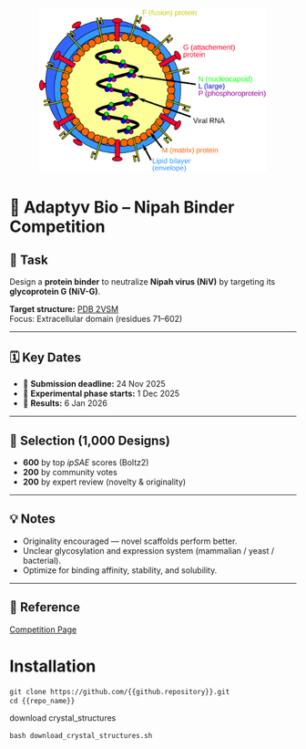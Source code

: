 <p align="center">
  <img src="nipah_virus.png" alt="Nipah Virus" width="400">
</p>

# 🧬 Adaptyv Bio – Nipah Binder Competition

## 🎯 Task
Design a **protein binder** to neutralize **Nipah virus (NiV)** by targeting its **glycoprotein G (NiV-G)**.

**Target structure:** [PDB 2VSM](https://www.rcsb.org/structure/2VSM)  
Focus: Extracellular domain (residues 71–602)

---

## 🗓️ Key Dates
- 🧩 **Submission deadline:** 24 Nov 2025  
- 🔬 **Experimental phase starts:** 1 Dec 2025  
- 🏁 **Results:** 6 Jan 2026  

---

## 🧠 Selection (1,000 Designs)
- **600** by top *ipSAE* scores (Boltz2)  
- **200** by community votes  
- **200** by expert review (novelty & originality)

---

## 💡 Notes
- Originality encouraged — novel scaffolds perform better.  
- Unclear glycosylation and expression system (mammalian / yeast / bacterial).  
- Optimize for binding affinity, stability, and solubility.

---

## 🔗 Reference
[Competition Page](https://proteinbase.com/competitions/adaptyv-nipah-competition)


# Installation
```
git clone https://github.com/{{github.repository}}.git
cd {{repo_name}}
```
download crystal_structures
```
bash download_crystal_structures.sh
```

